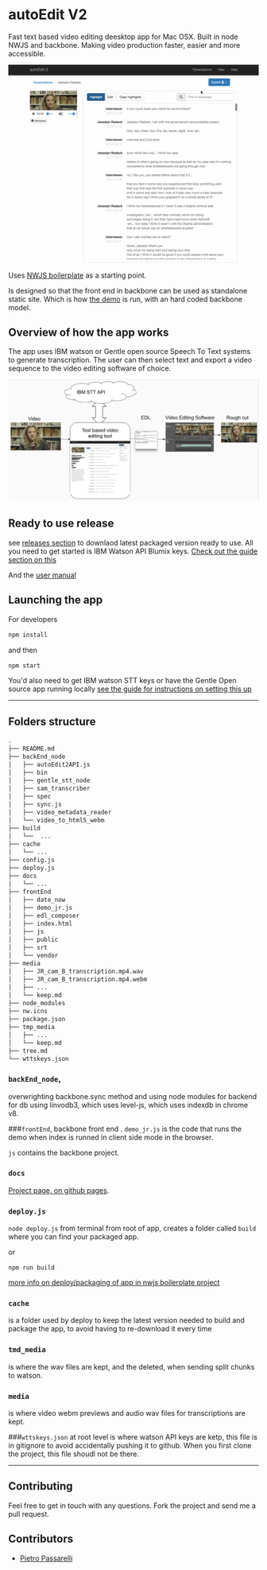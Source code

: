 # autoEdit V2

Fast text based video editing deesktop app for Mac OSX. Built in node NWJS and backbone.
Making video production faster, easier and more accessible.

![Transcription ](/docs/img/gif/3_transcription.gif)

Uses [NWJS boilerplate](https://github.com/pietrop/nwjs_boilerplate)  as a starting point.

Is designed so that the front end in backbone can be used as standalone static site. Which is how 
[the demo](https://opennewslabs.github.io/autoEdit_2/public/demo/frontEnd/index.html#transcriptions) is run, with an hard coded backbone model.


## Overview of how the app works

The app uses IBM watson or Gentle open source Speech To Text systems to generate transcription.
The user can then select text and export a video sequence to the video editing software of choice.

![Overview diagram ](/docs/img/tutorial/0_diagram.png)

## Ready to use release 

see [releases section](https://github.com/OpenNewsLabs/autoEdit_2/releases) to downlaod latest packaged version ready to use. 
All you need to get started is IBM Watson API Blumix keys. [Check out the guide section on this](https://opennewslabs.github.io/autoEdit_2/user_manual/setup.html)

And the [user manual](https://opennewslabs.github.io/autoEdit_2/user_manual/usage.html)


## Launching the app 

For developers

```bash
npm install
``` 

and then 

```bash
npm start
```

You'd also need to get IBM watson STT keys or have the Gentle Open source app running locally [see the guide for instructions on setting this up ](https://opennewslabs.github.io/autoEdit_2/user_manual/setup.html)

---

## Folders structure

<!-- TODO: needs updating  -->

```
.
├── README.md
├── backEnd_node
│   ├── autoEdit2API.js
│   ├── bin
│   ├── gentle_stt_node
│   ├── sam_transcriber
│   ├── spec
│   ├── sync.js
│   ├── video_metadata_reader
│   └── video_to_html5_webm
├── build
│   └──  ...
├── cache
│   └── ...
├── config.js
├── deploy.js
├── docs
│   └── ...
├── frontEnd
│   ├── date_now
│   ├── demo_jr.js
│   ├── edl_composer
│   ├── index.html
│   ├── js
│   ├── public
│   ├── srt
│   └── vendor
├── media
│   ├── JR_cam_B_transcription.mp4.wav
│   ├── JR_cam_B_transcription.mp4.webm
│   ├── ...
│   └── keep.md
├── node_modules
├── nw.icns
├── package.json
├── tmp_media
│   ├── ...
│   └── keep.md
├── tree.md
└── wttskeys.json

```

### `backEnd_node`,
 overwrighting backbone.sync method and using node modules for backend
for db using linvodb3, which uses level-js, which uses indexdb in chrome v8.

###`frontEnd`, 
backbone front end . `demo_jr.js` is the code that runs the demo when index is runned in client side mode in the browser.

`js` contains the backbone project.

### `docs` 
[Project page, on github pages](https://opennewslabs.github.io/autoEdit_2/).

### `deploy.js`
`node deploy.js` from terminal from root of app, creates a folder called `build` where you can find your packaged app. 

or 

```
npm run build
```

[more info on deploy/packaging of app in nwjs boilerplate project](lhttps://github.com/pietrop/nwjs_boilerplate#deploy)

### `cache` 
is a folder used by deploy to keep the latest version needed to build and package the app, to avoid having to re-download it every time


### `tmd_media` 
is where the wav files are kept, and the deleted, when sending split chunks to watson.

### `media`
 is where video webm previews and audio wav files for transcriptions are kept. 

###`wttskeys.json` 
at root level is where watson API keys are ketp, this file is in gitignore to avoid accidentally pushing it to github. 
When you first clone the project, this file shoudl not be there. 

---

## Contributing
Feel free to get in touch with any questions. Fork the project and send me a pull request.


## Contributors

- [Pietro Passarelli](http://github.com/pietrop)

